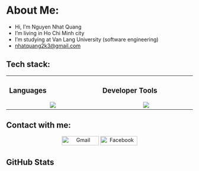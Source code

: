 # About Me:
-  Hi, I’m Nguyen Nhat Quang
-  I’m living in Ho Chi Minh city
-  I’m studying at Van Lang University (software engineering)
-  nhatquang2k3@gmail.com
 
## Tech stack:
<table align="center"><tr><td valign="top" width="25%">
  
### Languages
<a href="[https://github.com/Quangg161]">
<div align="center">  
       <img src="https://skillicons.dev/icons?i=html,css,python,js,c#" /> 
</div>
</a>
 </td><td valign="top" width="25%">
   
### Developer Tools
<a href="[https://github.com/Quangg161]">
<div align="center">
       <img src="https://skillicons.dev/icons?i=github,vscode,postman,azure,mongodb" /> 
</div>
</a>
</td>
</tr></table>

## Contact with me:
<div align="center" >
<a target="_blank" href="mailto:nhatquang2k3@gmail.com" >
    <img src="https://img.shields.io/badge/Gmail-D14836.svg?&style=flat-square&logo=gmail&logoColor=white" alt="Gmail" width="100" height="25"></a>
<a  target="_blank" href="https://www.facebook.com/n.quang161/">
    <img src="https://img.shields.io/badge/Facebook-%231877F2.svg?&style=flat-square&logo=facebook&logoColor=white" alt="Facebook" width="100" height="25"></a>
</div>

## GitHub Stats
<div align="center">


</div>
